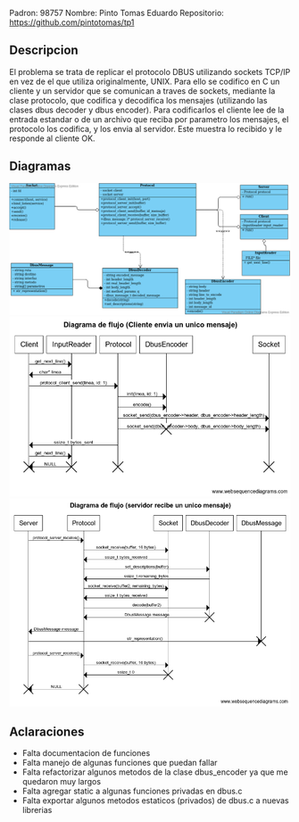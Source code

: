 Padron: 98757
Nombre: Pinto Tomas Eduardo
Repositorio: https://github.com/pintotomas/tp1

## Descripcion

El problema se trata de replicar el protocolo DBUS utilizando sockets TCP/IP en vez de el que utiliza originalmente, UNIX. Para ello se codifico en C un cliente y un servidor que se comunican a traves de sockets, mediante la clase protocolo, que codifica y decodifica los mensajes (utilizando las clases dbus decoder y dbus encoder). Para codificarlos el cliente lee de la entrada estandar o de un archivo que reciba por parametro los mensajes, el protocolo los codifica, y los envia al servidor. Este muestra lo recibido y le responde al cliente OK.

## Diagramas
![Diagrama de clases](diagramas/clases.png)
![Diagrama de flujo cliente](diagramas/flujo_cliente.png)
![Diagrama de flujo servidor](diagramas/flujo_servidor.png)

## Aclaraciones

- Falta documentacion de funciones
- Falta manejo de algunas funciones que puedan fallar
- Falta refactorizar algunos metodos de la clase dbus_encoder ya que me quedaron muy largos
- Falta agregar static a algunas funciones privadas en dbus.c
- Falta exportar algunos metodos estaticos (privados) de dbus.c a nuevas librerias
